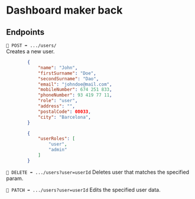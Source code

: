 # Dashboard maker back

## Endpoints

`🔹 POST ➡️ .../users/`  
Creates a new user.

```json
		{
			"name": "John",
			"firstSurname": "Doe",
			"secondSurname": "Dao",
			"email": "johndoe@mail.com",
			"mobileNumber": 674 251 833,
			"phoneNumber": 93 419 77 11,
			"role": "user",
			"address": "",
			"postalCode": 08033,
			"city": "Barcelona",
		}

		{
			"userRoles": [
				"user",
				"admin"
			]
		}
```

`🔹 DELETE ➡️ .../users?user=userId`
Deletes user that matches the specified param.

`🔹 PATCH ➡️ .../users?user=userId`
Edits the specified user data.
